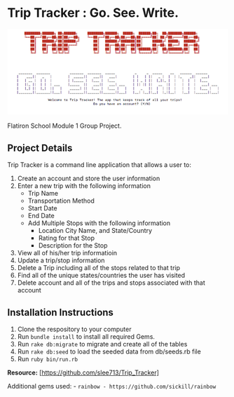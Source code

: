 # Trip Tracker : Go. See. Write.

![alt text](https://github.com/slee713/Trip_Tracker/blob/master/Screen%20Shot%202020-07-30%20at%203.03.53%20PM.png)

Flatiron School Module 1 Group Project. 

## Project Details

Trip Tracker is a command line application that allows a user to:

1. Create an account and store the user information
2. Enter a new trip with the following information
    * Trip Name
    * Transportation Method
    * Start Date  
    * End Date
    * Add Multiple Stops with the following information
      * Location City Name, and State/Country 
      * Rating for that Stop
      * Description for the Stop
3. View all of his/her trip informatioin
4. Update a trip/stop information
5. Delete a Trip including all of the stops related to that trip
6. Find all of the unique states/countries the user has visited
6. Delete account and all of the trips and stops associated with that account


## Installation Instructions

1. Clone the respository to your computer
2. Run `bundle install` to install all required Gems.
3. Run `rake db:migrate` to migrate and create all of the tables
4. Run `rake db:seed` to load the seeded data from db/seeds.rb file
5. Run `ruby bin/run.rb`

  **Resource:** [https://github.com/slee713/Trip_Tracker]

  Additional gems used:
          - `rainbow - https://github.com/sickill/rainbow`
  


